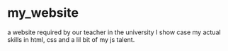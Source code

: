 # my_website
a website required by our teacher in the university
I show case my actual skills in html, css and a lil bit of my js talent.
